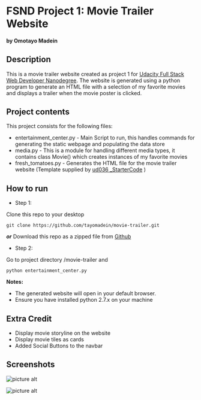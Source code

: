 # FSND Project 1: Movie Trailer Website
#### by Omotayo Madein

## Description

This is a movie trailer website created as project 1 for [Udacity Full Stack Web Developer Nanodegree](https://www.udacity.com/course/full-stack-web-developer-nanodegree--nd004). The website is generated using a python program to generate an HTML file with a selection of my favorite movies and displays a trailer when the movie poster is clicked.

## Project contents

This project consists for the following files:

* entertainment_center.py - Main Script to run, this handles commands for generating the static webpage and populating the data store
* media.py - This is a module for handling different media types, it contains class Movie() which creates instances of my favorite movies 
* fresh_tomatoes.py - Generates the HTML file for the movie trailer website (Template supplied by [ud036 _StarterCode](https://github.com/udacity/ud036_StarterCode) )

## How to run

* Step 1: 

Clone this repo to your desktop
```
git clone https://github.com/tayomadein/movie-trailer.git
```
___or___
Download this repo as a zipped file from [Github](https://github.com/tayomadein/movie-trailer/archive/master.zip)

* Step 2:

Go to project directory /movie-trailer and 
```
python entertainment_center.py
```
**Notes:**
* The generated website will open in your default browser.
* Ensure you have installed python 2.7.x on your machine

## Extra Credit

* Display movie storyline on the website
* Display movie tiles as cards
* Added Social Buttons to the navbar

## Screenshots

![picture alt](https://drive.google.com/file/d/0B1D4rhiTB85nUkFJM0ZPd2U3MXM/view?usp=sharing)

![picture alt](https://drive.google.com/file/d/0B1D4rhiTB85nR05HcndaODQ5ZXM/view?usp=sharing)
